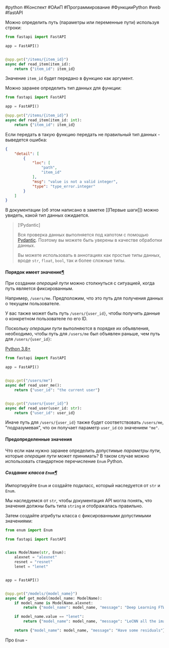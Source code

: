 #python #Конспект #ОАиП #Программирование #ФункцииPython #web #fastAPI

Можно определить путь (параметры или переменные пути) используя строки:

```python
from fastapi import FastAPI

app = FastAPI()


@app.get("/items/{item_id}")
async def read_item(item_id):
    return {"item_id": item_id}
```

Значение `item_id` будет передано в функцию как аргумент.

Можно заранее определить тип данных для функции:

```python
from fastapi import FastAPI

app = FastAPI()

@app.get("/items/{item_id}")
async def read_item(item_id: int):
	return {"item_id": item_id}
```

Если передать в такую функцию передать не правильный тип данных - выведется ошибка:

```json
{
    "detail": [
        {
            "loc": [
                "path",
                "item_id"
            ],
            "msg": "value is not a valid integer",
            "type": "type_error.integer"
        }
    ]
}
```

В документации (об этом написано в заметке [[Первые шаги]]) можно увидеть, какой тип данных ожидается.

> [!Pydantic]
>
> Вся проверка данных выполняется под капотом с помощью [Pydantic](https://docs.pydantic.dev/). Поэтому вы можете быть уверены в качестве обработки данных.
> 
> Вы можете использовать в аннотациях как простые типы данных, вроде `str`, `float`, `bool`, так и более сложные типы.

#### Порядок имеет значение[¶](https://fastapi.tiangolo.com/ru/tutorial/path-params/#_6 "Permanent link")

При создании _операций пути_ можно столкнуться с ситуацией, когда путь является фиксированным.

Например, `/users/me`. Предположим, что это путь для получения данных о текущем пользователе.

У вас также может быть путь `/users/{user_id}`, чтобы получить данные о конкретном пользователе по его ID.

Поскольку _операции пути_ выполняются в порядке их объявления, необходимо, чтобы путь для `/users/me` был объявлен раньше, чем путь для `/users/{user_id}`:

[Python 3.8+](https://fastapi.tiangolo.com/ru/tutorial/path-params/#__tabbed_3_1)

```python
from fastapi import FastAPI

app = FastAPI()


@app.get("/users/me")
async def read_user_me():
    return {"user_id": "the current user"}


@app.get("/users/{user_id}")
async def read_user(user_id: str):
    return {"user_id": user_id}
```

Иначе путь для `/users/{user_id}` также будет соответствовать `/users/me`, "подразумевая", что он получает параметр `user_id` со значением `"me"`.

#### Предопределенные значения

Что если нам нужно заранее определить допустимые _параметры пути_, которые _операция пути_ может принимать? В таком случае можно использовать стандартное перечисление `Enum` Python.

##### Создание класса `Enum`[¶](https://fastapi.tiangolo.com/ru/tutorial/path-params/#enum "Permanent link")

Импортируйте `Enum` и создайте подкласс, который наследуется от `str` и `Enum`.

Мы наследуемся от `str`, чтобы документация API могла понять, что значения должны быть типа `string` и отображалась правильно.

Затем создайте атрибуты класса с фиксированными допустимыми значениями:


```python
from enum import Enum

from fastapi import FastAPI


class ModelName(str, Enum):
    alexnet = "alexnet"
    resnet = "resnet"
    lenet = "lenet"


app = FastAPI()


@app.get("/models/{model_name}")
async def get_model(model_name: ModelName):
    if model_name is ModelName.alexnet:
        return {"model_name": model_name, "message": "Deep Learning FTW!"}

    if model_name.value == "lenet":
        return {"model_name": model_name, "message": "LeCNN all the images"}

    return {"model_name": model_name, "message": "Have some residuals"}
```

Про `Enum` - 